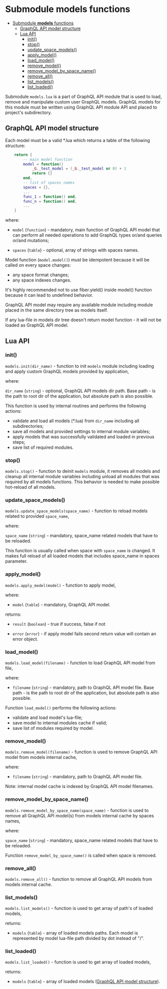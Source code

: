 # Submodule **models** functions

- [Submodule **models** functions](#submodule-models-functions)
  - [GraphQL API model structure](#graphql-api-model-structure)
  - [Lua API](#lua-api)
    - [init()](#init)
    - [stop()](#stop)
    - [update_space_models()](#update_space_models)
    - [apply_model()](#apply_model)
    - [load_model()](#load_model)
    - [remove_model()](#remove_model)
    - [remove_model_by_space_name()](#remove_model_by_space_name)
    - [remove_all()](#remove_all)
    - [list_models()](#list_models)
    - [list_loaded()](#list_loaded)

Submodule `models.lua` is a part of GraphQL API module that is used to load, remove and manipulate custom user GraphQL models. GraphQL models for this module must be written using GraphQL API module API and placed to project's subdirectory.

## GraphQL API model structure

Each model must be a valid *.lua which returns a table of the following structure:

```lua
    return {
        -- main model function
        model = function()
            _G._test_model = (_G._test_model or 0) + 1
            return {}
        end,
        -- list of spaces names
        spaces = {}, 
        ...
        func_1 = function() end,
        func_n = function() end,
        ...
    }
```

where:

- `model` (`function`) - mandatory, main function of GraphQL API model that can perform all needed operations to add GraphQL types or/and queries or/and mutations;

- `spaces` (`table`) - optional, array of strings with spaces names.

Model function (`model.model()`) must be idempotent because it will be called on every space changes:

- any space format changes;
- any space indexes changes.

It's highly recommended not to use fiber.yield() inside model() function because it can lead to undefined behavior.

GraphQL API model may require any available module including module placed in the same directory tree as models itself.

If any lua-file in models dir tree doesn't return model function - it will not be loaded as GraphQL API model.

## Lua API

### init()

`models.init(dir_name)` - function to init `models` module including loading and apply custom GraphQL models provided by application,

where:

`dir_name` (`string`) - optional, GraphQL API models dir path. Base path - is the path to root dir of the application, but absolute path is also possible.

This function is used by internal routines and performs the following actions:

- validate and load all models (*.lua) from `dir_name` including all subdirectories;
- save all models and provided settings to internal module variables;
- apply models that was successfully validated and loaded in previous steps;
- save list of required modules.

### stop()

`models.stop()` - function to deinit `models` module, it removes all models and cleanup all internal module variables including unload all modules that was required by all models functions. This behavior is needed to make possible hot-reload of all models.

### update_space_models()

`models.update_space_models(space_name)` - function to reload models related to provided `space_name`,

where:

`space_name` (`string`) - mandatory, space_name related models that have to be reloaded.

This function is usually called when space with `space_name` is changed. It makes full reload of all loaded models that includes space_name in spaces parameter.

### apply_model()

`models.apply_model(model)` - function to apply model,

where:

- `model` (`table`) - mandatory, GraphQL API model.

returns:

- `result` (`boolean`) - true if success, false if not

- `error` (`error`) - if apply model fails second return value will contain an error object. 

### load_model()

`models.load_model(filename)` - function to load GraphQL API model from file,

where:

- `filename` (`string`) - mandatory, path to GraphQL API model file. Base path - is the path to root dir of the application, but absolute path is also possible.

Function `load_model()` performs the following actions:

- validate and load model's lua-file;
- save model to internal modules cache if valid;
- save list of modules required by model.

### remove_model()

`models.remove_model(filename)` - function is used to remove GraphQL API model from models internal cache,

where:

- `filename` (`string`) - mandatory, path to GraphQL API model file.

Note: internal model cache is indexed by GraphQL API model filenames.

### remove_model_by_space_name()

`models.remove_model_by_space_name(space_name)` - function is used to remove all GraphQL API model(s) from models internal cache by spaces names,

where:

`space_name` (`string`) - mandatory, space_name related models that have to be reloaded.

Function `remove_model_by_space_name()` is called when space is removed.

### remove_all()

`models.remove_all()` - function to remove all GraphQL API models from models internal cache.

### list_models()

`models.list_models()` - function is used to get array of path's of loaded models,

returns:

- `models` (`table`) - array of loaded models paths. Each model is represented by model lua-file path divided by dot instead of "/".

### list_loaded()

`models.list_loaded()` - function is used to get array of loaded models,

returns:

- `models` (`table`) - array of loaded models ([GraphQL API model structure](#graphql-api-model-structure)).
